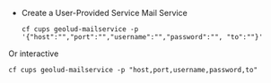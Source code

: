 * Create a User-Provided Service Mail Service

      cf cups geolud-mailservice -p '{"host":"","port":"","username":"","password":"", "to":""}'
      
Or interactive
   
    cf cups geolud-mailservice -p "host,port,username,password,to"   